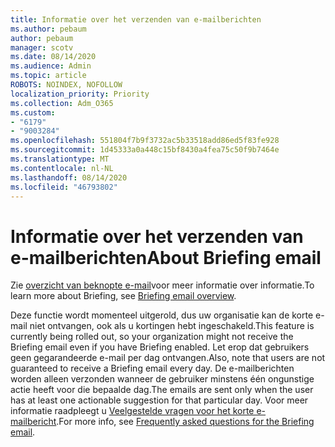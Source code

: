 ```yaml
---
title: Informatie over het verzenden van e-mailberichten
ms.author: pebaum
author: pebaum
manager: scotv
ms.date: 08/14/2020
ms.audience: Admin
ms.topic: article
ROBOTS: NOINDEX, NOFOLLOW
localization_priority: Priority
ms.collection: Adm_O365
ms.custom:
- "6179"
- "9003284"
ms.openlocfilehash: 551804f7b9f3732ac5b33518add86ed5f83fe928
ms.sourcegitcommit: 1d45333a0a448c15bf8430a4fea75c50f9b7464e
ms.translationtype: MT
ms.contentlocale: nl-NL
ms.lasthandoff: 08/14/2020
ms.locfileid: "46793802"
---
```

# <a name="about-briefing-email"></a><span data-ttu-id="dc19a-102">Informatie over het verzenden van e-mailberichten</span><span class="sxs-lookup"><span data-stu-id="dc19a-102">About Briefing email</span></span>

<span data-ttu-id="dc19a-103">Zie [overzicht van beknopte e-mail](https://docs.microsoft.com/briefing/be-overview)voor meer informatie over informatie.</span><span class="sxs-lookup"><span data-stu-id="dc19a-103">To learn more about Briefing, see [Briefing email overview](https://docs.microsoft.com/briefing/be-overview).</span></span>  

<span data-ttu-id="dc19a-104">Deze functie wordt momenteel uitgerold, dus uw organisatie kan de korte e-mail niet ontvangen, ook als u kortingen hebt ingeschakeld.</span><span class="sxs-lookup"><span data-stu-id="dc19a-104">This feature is currently being rolled out, so your organization might not receive the Briefing email even if you have Briefing enabled.</span></span> <span data-ttu-id="dc19a-105">Let erop dat gebruikers geen gegarandeerde e-mail per dag ontvangen.</span><span class="sxs-lookup"><span data-stu-id="dc19a-105">Also, note that users are not guaranteed to receive a Briefing email every day.</span></span> <span data-ttu-id="dc19a-106">De e-mailberichten worden alleen verzonden wanneer de gebruiker minstens één ongunstige actie heeft voor die bepaalde dag.</span><span class="sxs-lookup"><span data-stu-id="dc19a-106">The emails are sent only when the user has at least one actionable suggestion for that particular day.</span></span> <span data-ttu-id="dc19a-107">Voor meer informatie raadpleegt u [Veelgestelde vragen voor het korte e-mailbericht](https://docs.microsoft.com/briefing/be-faqs).</span><span class="sxs-lookup"><span data-stu-id="dc19a-107">For more info, see [Frequently asked questions for the Briefing email](https://docs.microsoft.com/briefing/be-faqs).</span></span>